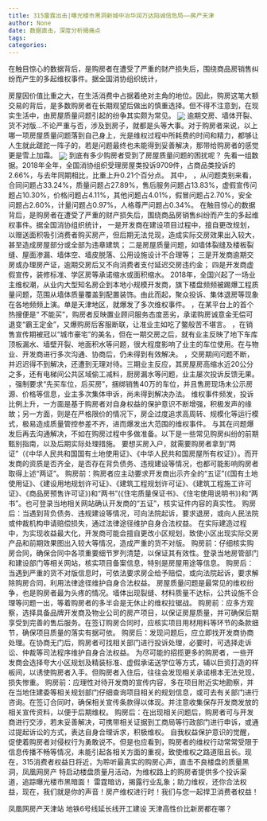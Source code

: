 ```yaml
---
title: 315雷霆出击|曝光楼市黑洞新城中冶华润万达陷诚信危局——房产天津
author: None
date: 数据直击，深度分析揭痛点
tags: 
categories: 
---
```

在触目惊心的数据背后，是购房者在遭受了严重的财产损失后，围绕商品房销售纠纷而产生的多起维权事件。据全国消协组织统计，
<!-- more -->
房屋因价值比重之大，在生活消费中占据着绝对主角的地位。因此，购房这笔大额交易的背后，是多数购房者在长期观望后做出的慎重选择。但不得不注意到，在现实生活中，由房屋质量问题引起的纷争其实颇为常见。
<img align="center" border="0" src="//s1.ifengimg.com/2019/02/20/9c9b968d1b5b80b8cf246e3aa745c7e1.png" />
逾期交房、墙体开裂、货不对版…不论严重与否，涉及到房子，就都是头等大事。对于购房者来说，以上哪一项房屋质量问题落到自己身上，光是维权过程中所耗费的时间和精力，都够让人生就此蹉跎一阵子的，若是问题最终也未能得到妥善解决，那带给购房者的感觉更是雪上加霜。
<img align="center" border="0" src="//s3.ifengimg.com/2019/02/19/7eb6e30bb182cb026758ea989f5dc530.jpg" />
到底有多少购房者受到了房屋质量问题的困扰呢？
先看一组数据。2018年全年，全国消协组织受理房屋类投诉9709件，占商品类投诉的2.66%，与去年同期相比，比重上升0.21个百分点。
其中，
，从问题类别来看，合同问题占33.24%，质量问题占27.89%，售后服务问题占13.83%，虚假宣传问题占10.30%，价格问题占4.11%，其他问题占4.01%，假冒问题占2.70%，安全问题占2.60%，计量问题占0.97%，人格尊严问题占0.34%。
在触目惊心的数据背后，是购房者在遭受了严重的财产损失后，围绕商品房销售纠纷而产生的多起维权事件。据全国消协组织统计，
一是开发商在建设项目过程中，擅自更改规划，以赠送面积吸引消费者购买房产，但后期无法兑现，造成实际交房效果出入较大，甚至造成房屋部分或全部为违章建筑；
二是房屋质量问题，如墙体裂缝及楼板裂缝、屋面渗漏、墙体空、墙皮脱落、公用设施设计不合理等；
三是开发商逾期交房或办理房产证，逾期交房后又不向消费者支付延迟交房违约金；
四是开发商虚假宣传，装修标准、学区房等承诺缩水或面积缩水。
2018年，全国兴起了一场业主维权潮，从业内大型知名房企到本地小规模开发商，旗下楼盘频频被踢爆工程质量问题，范围从墙体质量覆盖到配置装饰。由此而起，聚众投诉、集体退房等现象在各地频频上演。单是天津地区，就爆发了多次维权事件。
，在某平台上的首个热搜便是“
不能买”，购房者反映置业顾问服务态度恶劣，承诺购房诚意金无偿可退变“霸王定金”，又爆购房后客服断联，让准业主如吃了鳖般苦不堪言。
，在销售宣传期被冠以“城市豪宅”的美名，但在一期交房之后，就有业主反映了地下车库顶板漏水、墙壁开裂、地面积水等问题，很大程度影响了业主的车位使用。在与物业、开发商进行多次沟通、协商后，仍未得到有效解决。
，交房期间问题不断，并迟迟得不到解决，还遭到无理对待。三期业主反应，其房屋房高缩水近20公分之多，还有电梯间公共区域偷工减料，厨房漏水等问题，业主屡次投诉反馈无果。
，强制要求“先买车位，后买房”，捆绑销售40万的车位，并且售房现场未公示房源、价格等信息，业主多次集体申诉，尚未得到解决办法。
维权事件频发，投诉比例上升，一方面是基于购房者对自身权益的保护意识不断增强，积极发声的缘故；另一方面，则是在严格限价的情况下，房企过度追求高周转、规模化等运行模式，极易造成质量管控参差不齐，进而爆发出大范围的维权事件。
与其在问题爆发后再去沟通解决，不如在购房过程中多做准备。以下是一些常见购房纠纷的前期甄别指南，以及后期实际处理措施。
要想买房入户，就需要购房者拿到“两证”（《中华人民共和国国有土地使用证》、《中华人民共和国房屋所有权证》）。而开发商的资质是否齐全，是否存在背负债务、违规建设等情况，也都可能影响购房者取得上述“两证”。
购房前：购房者应主动要求开发商出示齐全的“五证”(《国有土地使用证》、《建设用地规划许可证》、《建筑工程规划许可证》、《建筑工程施工许可证》、《商品房预售许可证》)和“两书”(《住宅质量保证书》、《住宅使用说明书》)和“两书”。也可登录当地相关网站确认开发商的“五证”，核实证件内容的真实性。
购房后：当遇到背负债务、违规建设等情况，可向法院起诉，要求退房，或向人民法院或仲裁机构申请赔偿损失，通过法律途径维护自身合法权益。
在实际建造过程中，为实现收益最大化，开发商可能会擅自更改小区规划，致使小区出现实际交房产品和前期效果图出入较大等情况，造成严重的货不对版。
购房前：仔细核实购房合同，确保合同中各项重要细节罗列清楚，以保证其有效性。登录当地房管部门和建设部门等相关网站，核实项目备案信息，特别是房屋用途等信息。
购房后：当遇到严重的货不对版信息时，可依法要求房企给予赔偿，或向法院起诉，要求解除购房合同，利用法律途径维护自身合法权益。
房屋质量问题是最常见的维权纷争，也是购房者最为头疼的情况。墙体出现裂缝、材料质量不达标，公共设施不合理等问题一出，等着购房者的多半会是无休止的维权拉锯战。
购房前：应多方观察，选择具备品牌开发商及物业公司的房产项目，以保证房屋质量，并可确保后期享受到完善的售后服务。在签订购房合同时，应核实项目用材用料等环节的条款细节，确保项目质量的落实有据可依。
购房后：发现问题后，应立即找开发商协商处理。在协商无门后，购房者可找相关部门进行投诉处理，必要时，可选择走诉讼、仲裁等司法程序维护自身合法权益。
为尽可能的招揽更多的购房者，一些开发商会选择夸大小区规划及精装标准、虚假承诺送学位等方式，辅以巨资打造的样板间，以诱使购房者入手。但购房者入住后，往往会发现相关承诺根本无法兑现，损失惨重。
购房前：应理性对待开发商的宣传内容，多在项目附近实地勘察，并在当地住建委等相关规划部门仔细查询项目相关的规划信息，或可去有关部门进行咨询。在签订合同时，确保相关宣传条款得以体现。并注意收集保存开发商发放的相关宣传资料，以便于后期维权。
购房后：在出现相关问题后，购房者可与开发商进行交涉，若未妥善解决，可携带相关证据到工商局等行政部门进行申诉，或通过提起诉讼的方式，表达自身合理诉求，积极维权。
自我权益保护意识的觉醒，促使着购房者对侵权行为勇敢说不。但是也应看到，购房者的维权行动常常受限于信息传播不畅等情况，未能引起各相关方面的重视，致使维权之路道阻且长。现在，315消费者权益日将近，为聆听最真实的购房心声，直击不良楼盘的质量黑洞，凤凰网房产
特启动楼盘质量月活动，为维权路上的购房者提供多个投诉渠道，追踪曝光楼市黑暗面！
雷霆暗访，揭露行业乱象；助力维权，还你合法权益，现在，我们就是你的声音！房产维权进行时！我们与您一起捍卫消费者权益！
                        
                        
                        
                        
                                        
                    
                    
                
                    
                    
                    
                
                    
                
凤凰网房产天津站
地铁6号线延长线开工建设
天津高性价比新房都在哪？	
	                        
	                    
	                        
	                    
